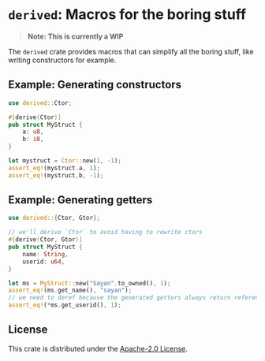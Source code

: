 # `derived`: Macros for the boring stuff

> **Note: This is currently a WIP**

The `derived` crate provides macros that can simplify all the boring stuff, like writing constructors for example.

## Example: Generating constructors

```rust
use derived::Ctor;

#[derive(Ctor)]
pub struct MyStruct {
    a: u8,
    b: i8,
}

let mystruct = Ctor::new(1, -1);
assert_eq!(mystruct.a, 1);
assert_eq!(mystruct,b, -1);
```

## Example: Generating getters

```rust
use derived::{Ctor, Gtor};

// we'll derive `Ctor` to avoid having to rewrite ctors
#[derive(Ctor, Gtor)]
pub struct MyStruct {
    name: String,
    userid: u64,
}

let ms = MyStruct::new("Sayan".to_owned(), 1);
assert_eq!(ms.get_name(), "sayan");
// we need to deref because the generated getters always return references
assert_eq!(*ms.get_userid(), 1);
```

## License

This crate is distributed under the [Apache-2.0 License](./LICENSE).
